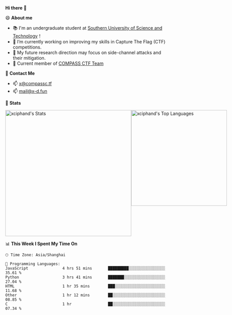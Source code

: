 **Hi there** 👋


😄 **About me**

- 📚 I'm an undergraduate student at [Southern University of Science and Technology](https://www.sustech.edu.cn)！
- 🌱 I’m currently working on improving my skills in Capture The Flag (CTF) competitions.
- 🔭 My future research direction may focus on side-channel attacks and their mitigation.
- 🚩 Current member of [COMPASS CTF Team](https://blog.compassc.tf/) 

👋 **Contact Me**

- 📫 [x@compassc.tf](mailto:x@compassc.tf)
- 📫 [mail@x-d.fun](mailto:mail@x-d.fun)

🌟 **Stats**

<div style="display: flex; justify-content: space-between;">
  <img src="https://github-readme-stats-ten-dusky-26.vercel.app/api?username=xciphand&theme=vue-dark&show_icons=true&hide_border=true&count_private=true" alt="xciphand's Stats" width="395" />
  <img src="https://github-readme-stats-ten-dusky-26.vercel.app/api/top-langs/?username=xciphand&theme=vue-dark&show_icons=true&hide_border=true&layout=compact" alt="xciphand's Top Languages" width="300" />
</div>


<!--START_SECTION:waka-->
📊 **This Week I Spent My Time On** 

```text
🕑︎ Time Zone: Asia/Shanghai

💬 Programming Languages: 
JavaScript               4 hrs 51 mins       █████████░░░░░░░░░░░░░░░░   35.61 % 
Python                   3 hrs 41 mins       ███████░░░░░░░░░░░░░░░░░░   27.04 % 
HTML                     1 hr 35 mins        ███░░░░░░░░░░░░░░░░░░░░░░   11.68 % 
Other                    1 hr 12 mins        ██░░░░░░░░░░░░░░░░░░░░░░░   08.85 % 
C                        1 hr                ██░░░░░░░░░░░░░░░░░░░░░░░   07.34 % 
```


<!--END_SECTION:waka-->
